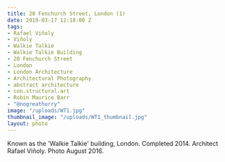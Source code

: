 ```yaml
---
title: 20 Fenchurch Street, London (1)
date: 2019-03-17 12:18:00 Z
tags:
- Rafael Viñoly
- Viñoly
- Walkie Talkie
- Walkie Talkie Building
- 20 Fenchurch Street
- London
- London Architecture
- Architectural Photography
- abstract architecture
- con.structural.art
- Robin Maurice Barr
- "@nogreathurry"
image: "/uploads/WT1.jpg"
thumbnail_image: "/uploads/WT1_thumbnail.jpg"
layout: photo
---
```


Known as the 'Walkie Talkie' building, London. Completed 2014. Architect Rafael Viñoly. Photo August 2016.